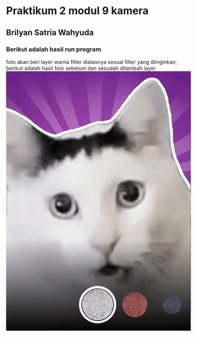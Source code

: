 # Praktikum 2 modul 9 kamera
## Brilyan Satria Wahyuda
### Berikut adalah hasil run program
foto akan beri layer warna filter diatasnya sesuai filter yang diinginkan, berikut adalah hasil foto sebelum dan sesudah ditambah layer 
![Hasil Deploy](huh.gif)
